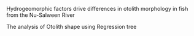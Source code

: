 Hydrogeomorphic factors drive differences in otolith morphology in fish from the Nu-Salween River


The analysis of Otolith shape using Regression tree
